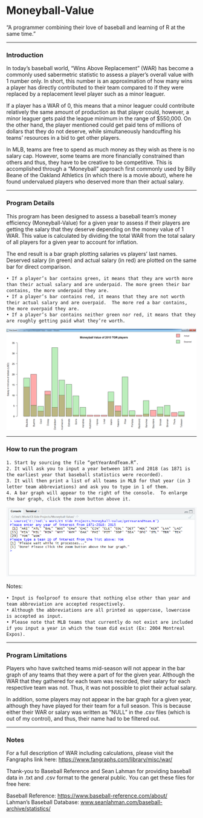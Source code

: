 # Moneyball-Value
“A programmer combining their love of baseball and learning of R at the same time.”

<hr>

### Introduction
In today’s baseball world, “Wins Above Replacement” (WAR) has become a commonly used sabermetric statistic to assess a player’s overall value with 1 number only.   In short, this number is an approximation of how many wins a player has directly contributed to their team compared to if they were replaced by a replacement level player such as a minor leaguer.

If a player has a WAR of 0, this means that a minor leaguer could contribute relatively the same amount of production as that player could, however, a minor leaguer gets paid the league minimum in the range of $550,000.  On the other hand, the player mentioned could get paid tens of millions of dollars that they do not deserve, while simultaneously handcuffing his teams’ resources in a bid to get other players.

In MLB, teams are free to spend as much money as they wish as there is no salary cap.  However, some teams are more financially constrained than others and thus, they have to be creative to be competitive.  This is accomplished through a “Moneyball” approach first commonly used by Billy Beane of the Oakland Athletics (in which there is a movie about), where he found undervalued players who deserved more than their actual salary.

<hr>

### Program Details
This program has been designed to assess a baseball team’s money efficiency (Moneyball-Value) for a given year to assess if their players are getting the salary that they deserve depending on the money value of 1 WAR.  This value is calculated by dividing the total WAR from the total salary of all players for a given year to account for inflation.

The end result is a bar graph plotting salaries vs players’ last names. Deserved salary (in green) and actual salary (in red) are plotted on the same bar for direct comparison.

    • If a player’s bar contains green, it means that they are worth more than their actual salary and are underpaid. The more green their bar contains, the more underpaid they are.
    • If a player’s bar contains red, it means that they are not worth their actual salary and are overpaid.  The more red a bar contains, the more overpaid they are.
    • If a player’s bar contains neither green nor red, it means that they are roughly getting paid what they’re worth.

<img src="https://github.com/ahnjedid/Moneyball-Value/blob/master/barGraphScreenshot.png">

<hr>

### How to run the program
    1. Start by sourcing the file “getYearAndTeam.R”.  
    2. It will ask you to input a year between 1871 and 2018 (as 1871 is the earliest year that baseball statistics were recorded).
    3. It will then print a list of all teams in MLB for that year (in 3 letter team abbreviations) and ask you to type in 1 of them.  
    4. A bar graph will appear to the right of the console.  To enlarge the bar graph, click the zoom button above it.
    
<img src="https://github.com/ahnjedid/Moneyball-Value/blob/master/inputScreenshot.png">

Notes:

    • Input is foolproof to ensure that nothing else other than year and team abbreviation are accepted respectively.
    • Although the abbreviations are all printed as uppercase, lowercase is accepted as input.  
    • Please note that MLB teams that currently do not exist are included if you input a year in which the team did exist (Ex: 2004 Montreal Expos).
    
<hr>

### Program Limitations
Players who have switched teams mid-season will not appear in the bar graph of any teams that they were a part of for the given year.  Although the WAR that they gathered for each team was recorded, their salary for each respective team was not.   Thus, it was not possible to plot their actual salary.

In addition, some players may not appear in the bar graph for a given year, although they have played for their team for a full season.  This is because either their WAR or salary was written as “NULL” in the .csv files (which is out of my control), and thus, their name had to be filtered out.

<hr>

### Notes
For a full description of WAR including calculations, please visit the Fangraphs link here: https://www.fangraphs.com/library/misc/war/

Thank-you to Baseball Reference and Sean Lahman for providing baseball data in .txt and .csv format to the general public.  You can get these files for free here:

Baseball Reference: https://www.baseball-reference.com/about/  
Lahman’s Baseball Database: www.seanlahman.com/baseball-archive/statistics/ 
